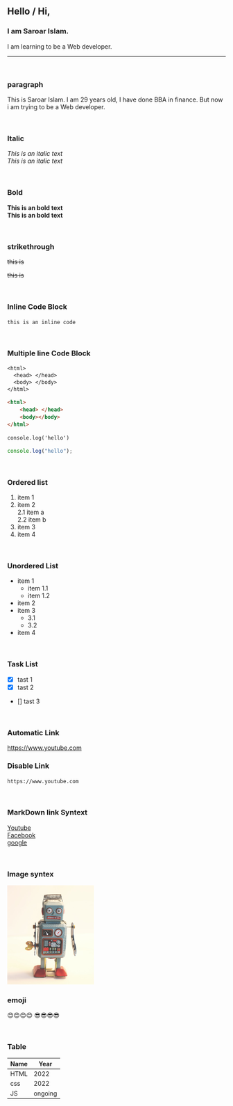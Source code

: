 <!-- markdown tutorial -->

## Hello / Hi,

### I am Saroar Islam.

I am learning to be a Web developer.

---

<br/>

### paragraph

<p> This is Saroar Islam. I am 29 years old, I have done BBA in finance. But now i am trying to be a Web developer. </p>

<br/>

### Italic

<i> This is an italic text </i>  
_This is an italic text_

<br/>

### Bold

<b> This is an bold text </b>  
**This is an bold text**

<br/>

### strikethrough

<del> this is </del>

~~this is~~

<br/>

### Inline Code Block

`this is an inline code`

<br/>

### Multiple line Code Block

```
<html>
  <head> </head>
  <body> </body>
</html>
```

```html
<html>
    <head> </head>
    <body></body>
</html>
```

```
console.log('hello')
```

```javascript
console.log("hello");
```

<br/>

### Ordered list

1. item 1
2. item 2  
   2.1 item a  
   2.2 item b
3. item 3
4. item 4

<br/>

### Unordered List

-   item 1
    -   item 1.1
    -   item 1.2
-   item 2
-   item 3
    -   3.1
    -   3.2
-   item 4

<br/>

### Task List

-   [x] tast 1
-   [x] tast 2
-   [] tast 3

<br/>

### Automatic Link

https://www.youtube.com

### Disable Link

`https://www.youtube.com`

<br/>

### MarkDown link Syntext

[Youtube](https://www.youtube.com)  
[Facebook][facebooklink]  
[google][Glink]

<br/>

### Image syntex

<!-- ![robot](./images/robot.jpg) -->

<img src="./images/robot.jpg" width="200px" title="Robot" />

<br/>

### emoji

😊😊😊😊
😎😎😎😎

<br/>

### Table

| Name | Year    |
| ---- | ------- |
| HTML | 2022    |
| css  | 2022    |
| JS   | ongoing |

<!-- all website link -->

[Glink]: https://www.google.com
[facebooklink]: https://www.facebook.com
